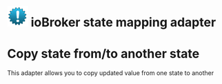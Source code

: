 ![Logo](admin/state-mapping.png)
ioBroker state mapping adapter
==============

# Copy state from/to another state

This adapter allows you to copy updated value from one state to another
